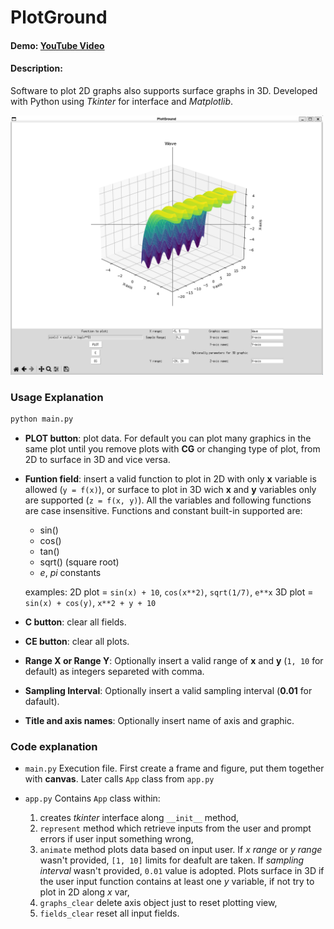 # PlotGround
#### Demo:  [YouTube Video](https://www.youtube.com/watch?v=Zr-8NJPAjaE)
#### Description:
Software to plot 2D graphs also supports surface graphs in 3D.
Developed with Python using *Tkinter* for interface and *Matplotlib*.

<img src="sample_plot.png" alt="Sample Plot" width="500">

### Usage Explanation
```python
python main.py
```
- **PLOT button**: plot data. For default you can plot many graphics in the same plot until you remove plots with **CG** or changing type of plot, from 2D to surface in 3D and vice versa.

- **Funtion field**: insert a valid function to plot in 2D with only **x** variable is allowed (`y = f(x)`), or surface to plot in 3D wich **x** and **y** variables only are supported (`z = f(x, y)`). All the variables and following functions are  case insensitive. Functions and constant built-in supported are:
    * sin()
    * cos()
    * tan()
    * sqrt() (square root)
    * *e*, *pi* constants
    
    examples: 
        2D plot = `sin(x) + 10`, `cos(x**2)`, `sqrt(1/7)`, `e**x`
        3D plot = `sin(x) + cos(y)`, `x**2 + y + 10`

- **C button**: clear all fields.

- **CE button**: clear all plots.

- **Range X or Range Y**: Optionally insert a valid range of **x** and **y** (`1, 10` for default) as integers separeted with comma.

- **Sampling Interval**: Optionally insert a valid sampling interval (**0.01** for dafault).

- **Title and axis names**: Optionally insert name of axis and graphic.

### Code explanation
- `main.py`
Execution file. First create a frame and figure, put them together with **canvas**. Later calls `App` class from `app.py`

- `app.py`
Contains `App` class within:
    1. creates *tkinter* interface along `__init__` method,
    1. `represent` method which retrieve inputs from the user and prompt errors if user input something wrong,
    1. `animate` method plots data based on input user. If *x range* or *y range* wasn't provided, `[1, 10]` limits for deafult are taken. If *sampling interval* wasn't provided, `0.01` value is adopted. Plots surface in 3D if the user input function contains at least one *y* variable, if not try to plot in 2D along *x* var,
    1. `graphs_clear` delete axis object just to reset plotting view,
    1. `fields_clear` reset all input fields.
